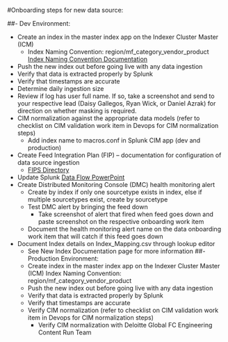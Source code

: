 #Onboarding steps for new data source:

##- Dev Environment: 
  - Create an index in the master index app on the Indexer Cluster Master (ICM)
    - Index Naming Convention: region/mf\_category\_vendor\_product
[Index Naming Convention Documentation](https://americas.internal.deloitteonline.com/sites/ctoteams/EnterpriseOperations/PlatformDelivery/splunk/_layouts/15/xlviewer.aspx?id=%2Fsites%2Fctoteams%2FEnterpriseOperations%2FPlatformDelivery%2Fsplunk%2FShared%20Documents%2F30-Build%20Splunk%20Environment%2FDeloitte%20Indexes%2011-21.xlsx&amp;Source=https%3A%2F%2Famericas%2Einternal%2Edeloitteonline%2Ecom%2Fsites%2Fctoteams%2FEnterpriseOperations%2FPlatformDelivery%2Fsplunk%2FSitePages%2FHome%2Easpx%3FRootFolder%3D%252Fsites%252Fctoteams%252FEnterpriseOperations%252FPlatformDelivery%252Fsplunk%252FShared%2520Documents%252F30%252DBuild%2520Splunk%2520Environment%26FolderCTID%3D0x012000AECBCD2BC82623459329C6A3B4413DD7%26View%3D%257BD7D7F96B%252DDD57%252D47DD%252D81FE%252DC9BA105533F1%257D)
  - Push the new index out before going live with any data ingestion
  - Verify that data is extracted properly by Splunk
  - Verify that timestamps are accurate
  - Determine daily ingestion size
 - Review if log has user full name. If so, take a screenshot and send to your respective lead (Daisy Gallegos, Ryan Wick, or Daniel Azrak) for direction on whether masking is required. 
  - CIM normalization against the appropriate data models (refer to checklist on CIM validation work item in Devops for CIM normalization steps)
    - Add index name to macros.conf in Splunk CIM app (dev and production)
  - Create Feed Integration Plan (FIP) – documentation for configuration of data source ingestion
    - [FIPS Directory](https://americas.internal.deloitteonline.com/sites/ctoteams/EnterpriseOperations/PlatformDelivery/splunk/Shared%20Documents/Forms/AllItems.aspx?RootFolder=%2Fsites%2Fctoteams%2FEnterpriseOperations%2FPlatformDelivery%2Fsplunk%2FShared%20Documents%2F40%2DDevice%20feed%20integration&amp;FolderCTID=0x012000AECBCD2BC82623459329C6A3B4413DD7&amp;View=%7BF040D9DD%2D9649%2D4613%2D8BD9%2D17345525F2C1%7D)
  - Update Splunk [Data Flow PowerPoint](https://americas.internal.deloitteonline.com/sites/ctoteams/EnterpriseOperations/PlatformDelivery/splunk/_layouts/15/WopiFrame.aspx?sourcedoc=%2Fsites%2Fctoteams%2FEnterpriseOperations%2FPlatformDelivery%2Fsplunk%2FShared%20Documents%2F20-Design%20Splunk%20Environment%2FSplunk%20Data%20Flow%20Options%20-%20Global.pptx&amp;action=default)
  - Create Distributed Monitoring Console (DMC) health monitoring alert
    - Create by index if only one sourcetype exists in index, else if multiple sourcetypes exist, create by sourcetype
    - Test DMC alert by bringing the feed down
        - Take screenshot of alert that fired when feed goes down and paste screenshot on the respective onboarding work item
    - Document the health monitoring alert name on the data onboarding work item that will catch if this feed goes down
- Document Index details on Index_Mapping.csv through lookup editor
  - See New Index Documentation page for more information
##- Production Environment:
  - Create index in the master index app on the Indexer Cluster Master (ICM)
Index Naming Convention: region/mf\_category\_vendor\_product
  - Push the new index out before going live with any data ingestion
  - Verify that data is extracted properly by Splunk
  - Verify that timestamps are accurate
  - Verify CIM normalization (refer to checklist on CIM validation work item in Devops for CIM normalization steps)
    - Verify CIM normalization with Deloitte Global FC Engineering Content Run Team